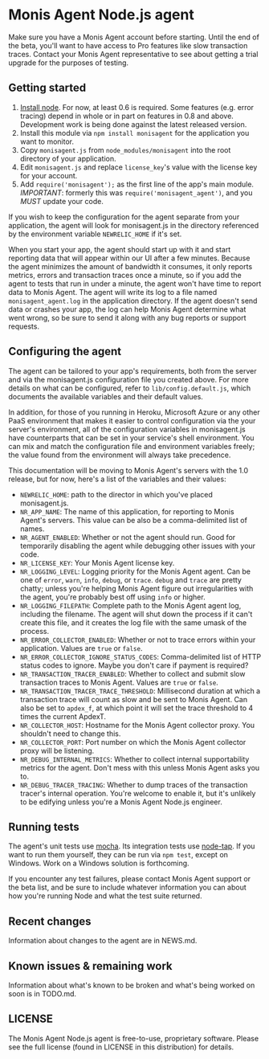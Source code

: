 # Monis Agent Node.js agent

Make sure you have a Monis Agent account before starting. Until the end of the
beta, you'll want to have access to Pro features like slow transaction traces.
Contact your Monis Agent representative to see about getting a trial upgrade for
the purposes of testing.

## Getting started

1. [Install node](http://nodejs.org/#download). For now, at least 0.6 is
   required. Some features (e.g. error tracing) depend in whole or in part on
   features in 0.8 and above. Development work is being done against the latest
   released version.
2. Install this module via `npm install monisagent` for the application you
   want to monitor.
3. Copy `monisagent.js` from `node_modules/monisagent` into the root directory of
   your application.
4. Edit `monisagent.js` and replace `license_key`'s value with the license key
   for your account.
5. Add `require('monisagent');` as the first line of the app's main module.
   *IMPORTANT*: formerly this was `require('monisagent_agent')`, and you *MUST*
   update your code.

If you wish to keep the configuration for the agent separate from your
application, the agent will look for monisagent.js in the directory referenced
by the environment variable `NEWRELIC_HOME` if it's set.

When you start your app, the agent should start up with it and start reporting
data that will appear within our UI after a few minutes. Because the agent
minimizes the amount of bandwidth it consumes, it only reports metrics, errors
and transaction traces once a minute, so if you add the agent to tests that run
in under a minute, the agent won't have time to report data to Monis Agent. The
agent will write its log to a file named `monisagent_agent.log` in the
application directory. If the agent doesn't send data or crashes your app, the
log can help Monis Agent determine what went wrong, so be sure to send it along
with any bug reports or support requests.

## Configuring the agent

The agent can be tailored to your app's requirements, both from the server and
via the monisagent.js configuration file you created above. For more details on
what can be configured, refer to `lib/config.default.js`, which documents
the available variables and their default values.

In addition, for those of you running in Heroku, Microsoft Azure or any other
PaaS environment that makes it easier to control configuration via the your
server's environment, all of the configuration variables in monisagent.js have
counterparts that can be set in your service's shell environment. You can
mix and match the configuration file and environment variables freely; the
value found from the environment will always take precedence.

This documentation will be moving to Monis Agent's servers with the 1.0 release,
but for now, here's a list of the variables and their values:

* `NEWRELIC_HOME`: path to the director in which you've placed monisagent.js.
* `NR_APP_NAME`: The name of this application, for reporting to Monis Agent's
  servers. This value can be also be a comma-delimited list of names.
* `NR_AGENT_ENABLED`: Whether or not the agent should run. Good for
  temporarily disabling the agent while debugging other issues with your
  code.
* `NR_LICENSE_KEY`: Your Monis Agent license key.
* `NR_LOGGING_LEVEL`: Logging priority for the Monis Agent agent. Can be one of
  `error`, `warn`, `info`, `debug`, or `trace`. `debug` and `trace` are
  pretty chatty; unless you're helping Monis Agent figure out irregularities
  with the agent, you're probably best off using `info` or higher.
* `NR_LOGGING_FILEPATH`: Complete path to the Monis Agent agent log, including
  the filename. The agent will shut down the process if it can't create
  this file, and it creates the log file with the same umask of the
  process.
* `NR_ERROR_COLLECTOR_ENABLED`: Whether or not to trace errors within your
  application. Values are `true` or `false`.
* `NR_ERROR_COLLECTOR_IGNORE_STATUS_CODES`: Comma-delimited list of HTTP
  status codes to ignore. Maybe you don't care if payment is required?
* `NR_TRANSACTION_TRACER_ENABLED`: Whether to collect and submit slow
  transaction traces to Monis Agent. Values are `true` or `false`.
* `NR_TRANSACTION_TRACER_TRACE_THRESHOLD`: Millisecond duration at which
  a transaction trace will count as slow and be sent to Monis Agent. Can
  also be set to `apdex_f`, at which point it will set the trace threshold
  to 4 times the current ApdexT.
* `NR_COLLECTOR_HOST`: Hostname for the Monis Agent collector proxy. You
  shouldn't need to change this.
* `NR_COLLECTOR_PORT`: Port number on which the Monis Agent collector proxy
  will be listening.
* `NR_DEBUG_INTERNAL_METRICS`: Whether to collect internal supportability
  metrics for the agent. Don't mess with this unless Monis Agent asks you to.
* `NR_DEBUG_TRACER_TRACING`: Whether to dump traces of the transaction tracer's
  internal operation. You're welcome to enable it, but it's unlikely to be
  edifying unless you're a Monis Agent Node.js engineer.

## Running tests

The agent's unit tests use [mocha](http://visionmedia.github.com/mocha/). Its
integration tests use [node-tap](http://github.com/isaacs/node-tap/). If you
want to run them yourself, they can be run via `npm test`, except on Windows.
Work on a Windows solution is forthcoming.

If you encounter any test failures, please contact Monis Agent support or the
beta list, and be sure to include whatever information you can about how you're
running Node and what the test suite returned.

## Recent changes

Information about changes to the agent are in NEWS.md.

## Known issues & remaining work

Information about what's known to be broken and what's being worked on
soon is in TODO.md.

## LICENSE

The Monis Agent Node.js agent is free-to-use, proprietary software. Please see
the full license (found in LICENSE in this distribution) for details.
